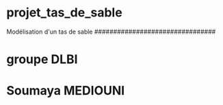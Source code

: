 # projet_tas_de_sable
Modélisation d'un tas de sable
################################
# groupe DLBI
# Soumaya MEDIOUNI
